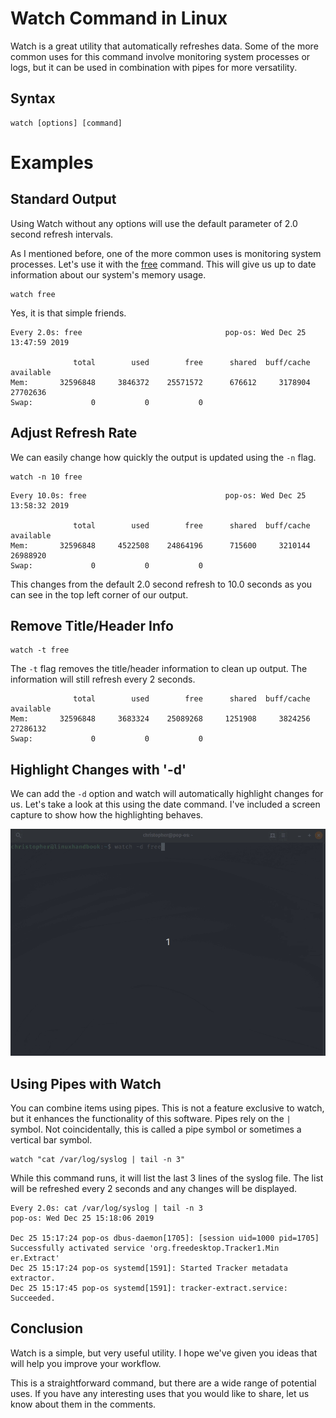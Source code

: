 # Watch Command in Linux
Watch is a great utility that automatically refreshes data. Some of the more common uses for this command involve monitoring system processes or logs, but it can be used in combination with pipes for more versatility. 

## Syntax

```
watch [options] [command]
```
# Examples

## Standard Output
Using Watch without any options will use the default parameter of 2.0 second refresh intervals.

As I mentioned before, one of the more common uses is monitoring system processes. Let's use it with the [free](https://linuxhandbook.com/free-commmand) command. This will give us up to date information about our system's memory usage. 

```
watch free
```

Yes, it is that simple friends.

```
Every 2.0s: free                                pop-os: Wed Dec 25 13:47:59 2019

              total        used        free      shared  buff/cache   available
Mem:       32596848     3846372    25571572      676612     3178904    27702636
Swap:             0           0           0
```
## Adjust Refresh Rate
We can easily change how quickly the output is updated using the `-n` flag. 

```
watch -n 10 free
```
```
Every 10.0s: free                               pop-os: Wed Dec 25 13:58:32 2019

              total        used        free      shared  buff/cache   available
Mem:       32596848     4522508    24864196      715600     3210144    26988920
Swap:             0           0           0
```
This changes from the default 2.0 second refresh to 10.0 seconds as you can see in the top left corner of our output.

## Remove Title/Header Info

```
watch -t free
```
The `-t` flag removes the title/header information to clean up output. The information will still refresh every 2 seconds. 

```
              total        used        free      shared  buff/cache   available
Mem:       32596848     3683324    25089268     1251908     3824256    27286132
Swap:             0           0           0
```

## Highlight Changes with '-d'

We can add the `-d` option and watch will automatically highlight changes for us. Let's take a look at this using the date command. I've included a screen capture to show how the highlighting behaves.

![image](/img/watch-highlight.gif)

## Using Pipes with Watch
You can combine items using pipes. This is not a feature exclusive to watch, but it enhances the functionality of this software. Pipes rely on the `|` symbol. Not coincidentally, this is called a pipe symbol or sometimes a vertical bar symbol.

```
watch "cat /var/log/syslog | tail -n 3"
```
While this command runs, it will list the last 3 lines of the syslog file. The list will be refreshed every 2 seconds and any changes will be displayed.

```
Every 2.0s: cat /var/log/syslog | tail -n 3                                                      pop-os: Wed Dec 25 15:18:06 2019

Dec 25 15:17:24 pop-os dbus-daemon[1705]: [session uid=1000 pid=1705] Successfully activated service 'org.freedesktop.Tracker1.Min
er.Extract'
Dec 25 15:17:24 pop-os systemd[1591]: Started Tracker metadata extractor.
Dec 25 15:17:45 pop-os systemd[1591]: tracker-extract.service: Succeeded.
```

## Conclusion
Watch is a simple, but very useful utility. I hope we've given you ideas that will help you improve your workflow. 

This is a straightforward command, but there are a wide range of potential uses. If you have any interesting uses that you would like to share, let us know about them in the comments. 



